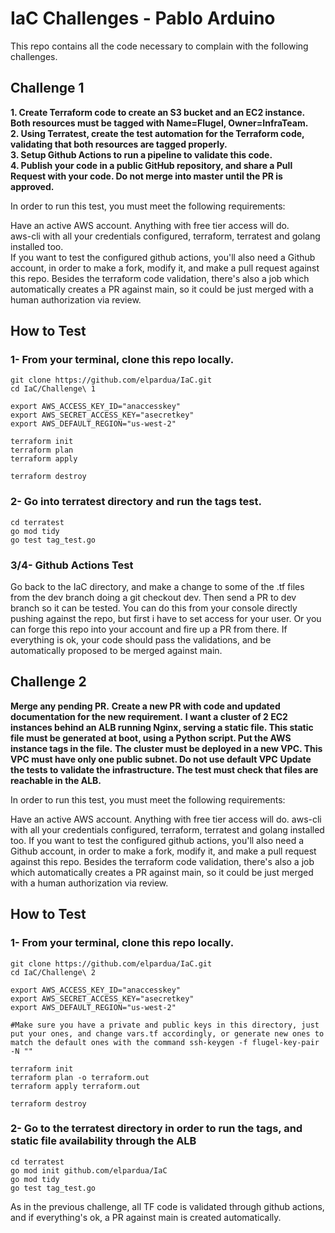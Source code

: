 # IaC Challenges - Pablo Arduino

This repo contains all the code necessary to complain with the following challenges.

## Challenge 1

**1. Create Terraform code to create an S3 bucket and an EC2 instance. Both resources must be tagged with Name=Flugel, Owner=InfraTeam.**  
**2. Using Terratest, create the test automation for the Terraform code, validating that both resources are tagged properly.**  
**3. Setup Github Actions to run a pipeline to validate this code.**  
**4. Publish your code in a public GitHub repository, and share a Pull Request with your code. Do not merge into master until the PR is approved.**
  
In order to run this test, you must meet the following requirements:

Have an active AWS account. Anything with free tier access will do.  
aws-cli with all your credentials configured, terraform, terratest and golang installed too.  
If you want to test the configured github actions, you'll also need a Github account, in order to make a fork, modify it, and make a pull request against this repo. Besides the terraform code validation, there's also a job which automatically creates a PR against main, so it could be just merged with a human authorization via review.  

## How to Test

### 1- From your terminal, clone this repo locally.

```
git clone https://github.com/elpardua/IaC.git
cd IaC/Challenge\ 1

export AWS_ACCESS_KEY_ID="anaccesskey"
export AWS_SECRET_ACCESS_KEY="asecretkey"
export AWS_DEFAULT_REGION="us-west-2"

terraform init
terraform plan
terraform apply

terraform destroy
```   
      
### 2- Go into terratest directory and run the tags test.

```
cd terratest
go mod tidy
go test tag_test.go
```

### 3/4- Github Actions Test

Go back to the IaC directory, and make a change to some of the .tf files from the dev branch doing a git checkout dev. Then send a PR to dev branch so it can be tested. You can do this from your console directly pushing against the repo, but first i have to set access for your user. Or you can forge this repo into your account and fire up a PR from there. If everything is ok, your code should pass the validations, and be automatically proposed to be merged against main.

## Challenge 2

**Merge any pending PR.**
**Create a new PR with code and updated documentation for the new requirement.**
**I want a cluster of 2 EC2 instances behind an ALB running Nginx, serving a static file. This static file must be generated at boot, using a Python script. Put the AWS instance tags in the file.**
**The cluster must be deployed in a new VPC. This VPC must have only one public subnet. Do not use default VPC**
**Update the tests to validate the infrastructure. The test must check that files are reachable in the ALB.**

In order to run this test, you must meet the following requirements:

Have an active AWS account. Anything with free tier access will do.
aws-cli with all your credentials configured, terraform, terratest and golang installed too.
If you want to test the configured github actions, you'll also need a Github account, in order to make a fork, modify it, and make a pull request against this repo. Besides the terraform code validation, there's also a job which automatically creates a PR against main, so it could be just merged with a human authorization via review.

## How to Test

### 1- From your terminal, clone this repo locally.

```
git clone https://github.com/elpardua/IaC.git
cd IaC/Challenge\ 2

export AWS_ACCESS_KEY_ID="anaccesskey"
export AWS_SECRET_ACCESS_KEY="asecretkey"
export AWS_DEFAULT_REGION="us-west-2"

#Make sure you have a private and public keys in this directory, just put your ones, and change vars.tf accordingly, or generate new ones to match the default ones with the command ssh-keygen -f flugel-key-pair -N "" 

terraform init
terraform plan -o terraform.out
terraform apply terraform.out

terraform destroy
```

### 2- Go to the terratest directory in order to run the tags, and static file availability through the ALB

```
cd terratest
go mod init github.com/elpardua/IaC
go mod tidy
go test tag_test.go
```

As in the previous challenge, all TF code is validated through github actions, and if everything's ok, a PR against main is created automatically.

